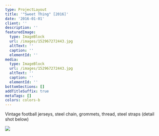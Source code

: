 ```yaml
---
type: ProjectLayout
title: '"Sweet Thing" [2016]'
date: '2016-01-01'
client: ''
description: ''
featuredImage:
  type: ImageBlock
  url: /images/152967272443.jpg
  altText: ''
  caption: ''
  elementId: ''
media:
  type: ImageBlock
  url: /images/152967272443.jpg
  altText: ''
  caption: ''
  elementId: ''
bottomSections: []
addTitleSuffix: true
metaTags: []
colors: colors-b
---
```

Vintage football jerseys, steel chain, grommets, thread, steel straps (detail shot below)

![](/images/152967231858.jpg)
